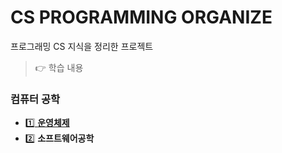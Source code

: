 # CS PROGRAMMING ORGANIZE
 프로그래밍 CS 지식을 정리한 프로젝트
> 👉 학습 내용

### 컴퓨터 공학  

- [1️⃣ **운영체제**](/Computer_Engineering/Operating_System/Index.md) 
- 2️⃣ **소프트웨어공학**  
